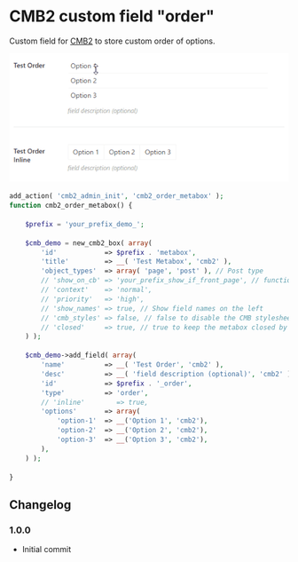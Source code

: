# CMB2 custom field "order"

Custom field for [CMB2](https://github.com/WebDevStudios/CMB2) to store custom order of options.

![example](example.gif)

```php
add_action( 'cmb2_admin_init', 'cmb2_order_metabox' );
function cmb2_order_metabox() {

	$prefix = 'your_prefix_demo_';

	$cmb_demo = new_cmb2_box( array(
		'id'            => $prefix . 'metabox',
		'title'         => __( 'Test Metabox', 'cmb2' ),
		'object_types'  => array( 'page', 'post' ), // Post type
		// 'show_on_cb' => 'your_prefix_show_if_front_page', // function should return a bool value
		// 'context'    => 'normal',
		// 'priority'   => 'high',
		// 'show_names' => true, // Show field names on the left
		// 'cmb_styles' => false, // false to disable the CMB stylesheet
		// 'closed'     => true, // true to keep the metabox closed by default
	) );

	$cmb_demo->add_field( array(
		'name'          => __( 'Test Order', 'cmb2' ),
		'desc'          => __( 'field description (optional)', 'cmb2' ),
		'id'            => $prefix . '_order',
		'type'          => 'order',
		// 'inline'        => true,
		'options'       => array(
			'option-1'  => __('Option 1', 'cmb2'),
			'option-2'  => __('Option 2', 'cmb2'),
			'option-3'  => __('Option 3', 'cmb2'),
		),
	) );

}
```

## Changelog

### 1.0.0
* Initial commit
